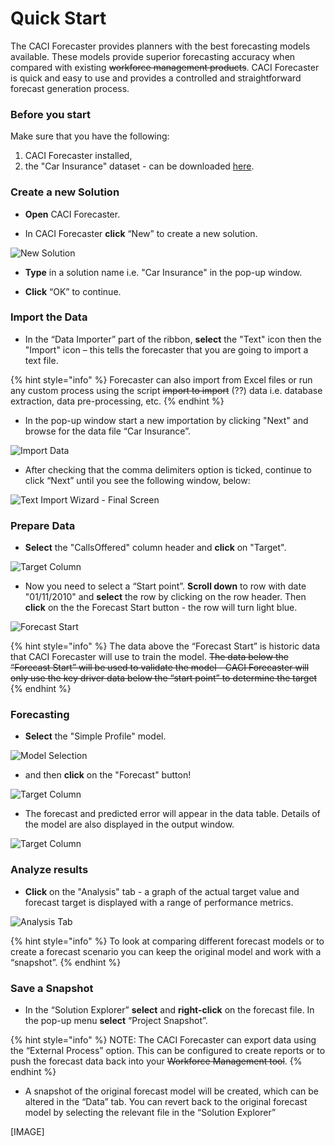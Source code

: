 # Quick Start

The CACI Forecaster provides planners with the best forecasting models available. These models provide superior forecasting accuracy when compared with existing ~~workforce management products~~. CACI Forecaster is quick and easy to use and provides a controlled and straightforward forecast generation process.

### Before you start

Make sure that you have the following:

1. CACI Forecaster installed,
2. the "Car Insurance" dataset - can be downloaded [here](data/Car-Insurance.csv).


### Create a new Solution
- **Open** CACI Forecaster.

- In CACI Forecaster **click** “New” to create a new solution.

![New Solution](imgs/QuickStart_NewSolution.png)

- **Type** in a solution name i.e. "Car Insurance" in the pop-up window.

- **Click** “OK” to continue.

### Import the Data
- In the “Data Importer” part of the ribbon, **select** the "Text" icon then the "Import" icon – this tells the forecaster that you are going to import a text file.

{% hint style="info" %}
Forecaster can also import from Excel files or run any custom process using the script ~~import to import~~ (??) data i.e. database extraction, data pre-processing, etc.
{% endhint %}

- In the pop-up window start a new importation by clicking "Next" and browse for the data file “Car Insurance”.

![Import Data](imgs/QuickStart_ImportData.png)


- After checking that the comma delimiters option is ticked, continue to click “Next” until you see the following window, below:

![Text Import Wizard - Final Screen](imgs/QuickStart_TextImportWizard_Completed.png)



### Prepare Data

- **Select** the "CallsOffered" column header and **click** on "Target".

![Target Column](imgs/QuickStart_TargetColumn.png)


- Now you need to select a “Start point”. **Scroll down** to row with date "01/11/2010" and **select** the row by clicking on the row header. Then **click** on the the Forecast Start button - the row will turn light blue.

![Forecast Start](imgs/QuickStart_ForecastStart.png)

{% hint style="info" %}
The data above the “Forecast Start” is historic data that CACI Forecaster will use to train the model. ~~The data below the “Forecast Start” will be used to validate the model - CACI Forecaster will only use the key driver data below the “start point” to determine the target~~
{% endhint %}


### Forecasting

- **Select** the "Simple Profile" model.

![Model Selection](imgs/QuickStart_SimpleProfileModel.png)


- and then **click** on the "Forecast" button!

![Target Column](imgs/QuickStart_Forecast.png)


- The forecast and predicted error will appear in the data table. Details of the model are also displayed in the output window.

![Target Column](imgs/QuickStart_Forecasts.png)


### Analyze results
- **Click** on the "Analysis" tab - a graph of the actual target value and forecast target is displayed with a range of performance metrics.

![Analysis Tab](imgs/QuickStart_Analysis.png)

{% hint style="info" %}
 To look at comparing different forecast models or to create a forecast scenario you can keep the original model and work with a “snapshot”.
{% endhint %}

### Save a Snapshot


- In the “Solution Explorer” **select** and **right-click** on the forecast file. In the pop-up menu **select** “Project Snapshot”.

{% hint style="info" %}
NOTE: The CACI Forecaster can export data using the “External Process” option. This can be configured to create reports or to push the forecast data back into your ~~Workforce Management tool~~.
{% endhint %}


- A snapshot of the original forecast model will be created, which can be altered in the “Data” tab. You can revert back to the original forecast model by selecting the relevant file in the “Solution Explorer”

[IMAGE]